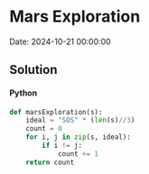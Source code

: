 # Mars Exploration

Date: 2024-10-21 00:00:00

## Solution

#### Python
```python
def marsExploration(s):
    ideal = "SOS" * (len(s)//3)
    count = 0
    for i, j in zip(s, ideal):
        if i != j:
            count += 1
    return count
 ```